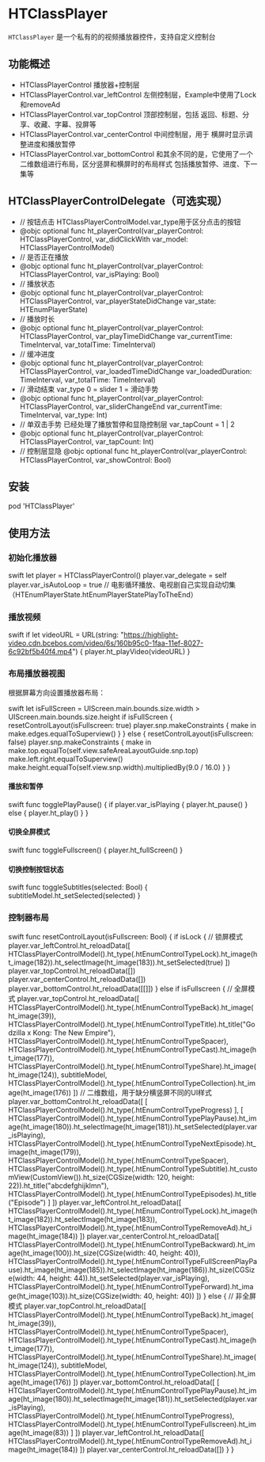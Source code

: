# HTClassPlayer

`HTClassPlayer` 是一个私有的的视频播放器控件，支持自定义控制台

## 功能概述

- HTClassPlayerControl 播放器+控制层
- HTClassPlayerControl.var_leftControl 左侧控制层，Example中使用了Lock和removeAd
- HTClassPlayerControl.var_topControl 顶部控制层，包括  返回、标题、分享、收藏、字幕、投屏等
- HTClassPlayerControl.var_centerControl 中间控制层，用于 横屏时显示调整进度和播放暂停
- HTClassPlayerControl.var_bottomControl 和其余不同的是，它使用了一个二维数组进行布局，区分竖屏和横屏时的布局样式 包括播放暂停、进度、下一集等

## HTClassPlayerControlDelegate（可选实现）
- // 按钮点击 HTClassPlayerControlModel.var_type用于区分点击的按钮
- @objc optional func ht_playerControl(var_playerControl: HTClassPlayerControl, var_didClickWith var_model: HTClassPlayerControlModel)
- // 是否正在播放
- @objc optional func ht_playerControl(var_playerControl: HTClassPlayerControl, var_isPlaying: Bool)
- // 播放状态
- @objc optional func ht_playerControl(var_playerControl: HTClassPlayerControl, var_playerStateDidChange var_state: HTEnumPlayerState)
- // 播放时长
- @objc optional func ht_playerControl(var_playerControl: HTClassPlayerControl, var_playTimeDidChange var_currentTime: TimeInterval, var_totalTime: TimeInterval)
- // 缓冲进度
- @objc optional func ht_playerControl(var_playerControl: HTClassPlayerControl, var_loadedTimeDidChange var_loadedDuration: TimeInterval, var_totalTime: TimeInterval)
- // 滑动结束 var_type 0 = slider 1 = 滑动手势
- @objc optional func ht_playerControl(var_playerControl: HTClassPlayerControl, var_sliderChangeEnd var_currentTime: TimeInterval, var_type: Int)
- // 单双击手势 已经处理了播放暂停和显隐控制层 var_tapCount = 1 | 2
- @objc optional func ht_playerControl(var_playerControl: HTClassPlayerControl, var_tapCount: Int)
- // 控制层显隐
@objc optional func ht_playerControl(var_playerControl: HTClassPlayerControl, var_showControl: Bool)

## 安装

pod 'HTClassPlayer'

## 使用方法

### 初始化播放器

swift
let player = HTClassPlayerControl()
player.var_delegate = self
player.var_isAutoLoop = true // 电影循环播放、电视剧自己实现自动切集（HTEnumPlayerState.htEnumPlayerStatePlayToTheEnd）


### 播放视频

swift
if let videoURL = URL(string: "https://highlight-video.cdn.bcebos.com/video/6s/160b95c0-1faa-11ef-8027-6c92bf5b40f4.mp4") {
    player.ht_playVideo(videoURL)
}


### 布局播放器视图

根据屏幕方向设置播放器布局：

swift
let isFullScreen = UIScreen.main.bounds.size.width > UIScreen.main.bounds.size.height
if isFullScreen {
    resetControlLayout(isFullscreen: true)
    player.snp.makeConstraints { make in
        make.edges.equalToSuperview()
    }
} else {
    resetControlLayout(isFullscreen: false)
    player.snp.makeConstraints { make in
        make.top.equalTo(self.view.safeAreaLayoutGuide.snp.top)
        make.left.right.equalToSuperview()
        make.height.equalTo(self.view.snp.width).multipliedBy(9.0 / 16.0)
    }
}


#### 播放和暂停

swift
func togglePlayPause() {
    if player.var_isPlaying {
        player.ht_pause()
    } else {
        player.ht_play()
    }
}


#### 切换全屏模式

swift
func toggleFullscreen() {
    player.ht_fullScreen()
}


#### 切换控制按钮状态

swift
func toggleSubtitles(selected: Bool) {
    subtitleModel.ht_setSelected(selected)
}


### 控制器布局

swift
func resetControlLayout(isFullscreen: Bool) {
    if isLock {
        // 锁屏模式
        player.var_leftControl.ht_reloadData([
            HTClassPlayerControlModel().ht_type(.htEnumControlTypeLock).ht_image(ht_image(182)).ht_selectImage(ht_image(183)).ht_setSelected(true)
        ])
        player.var_topControl.ht_reloadData([])
        player.var_centerControl.ht_reloadData([])
        player.var_bottomControl.ht_reloadData([[]])
    } else if isFullscreen {
        // 全屏模式
        player.var_topControl.ht_reloadData([
            HTClassPlayerControlModel().ht_type(.htEnumControlTypeBack).ht_image(ht_image(39)),
            HTClassPlayerControlModel().ht_type(.htEnumControlTypeTitle).ht_title("Godzilla x Kong: The New Empire"),
            HTClassPlayerControlModel().ht_type(.htEnumControlTypeSpacer),
            HTClassPlayerControlModel().ht_type(.htEnumControlTypeCast).ht_image(ht_image(177)),
            HTClassPlayerControlModel().ht_type(.htEnumControlTypeShare).ht_image(ht_image(124)),
            subtitleModel,
            HTClassPlayerControlModel().ht_type(.htEnumControlTypeCollection).ht_image(ht_image(176))
        ])
        // 二维数组，用于缺分横竖屏不同的UI样式
        player.var_bottomControl.ht_reloadData([
            [
                HTClassPlayerControlModel().ht_type(.htEnumControlTypeProgress)
            ],
            [
                HTClassPlayerControlModel().ht_type(.htEnumControlTypePlayPause).ht_image(ht_image(180)).ht_selectImage(ht_image(181)).ht_setSelected(player.var_isPlaying),
                HTClassPlayerControlModel().ht_type(.htEnumControlTypeNextEpisode).ht_image(ht_image(179)),
                HTClassPlayerControlModel().ht_type(.htEnumControlTypeSpacer),
                HTClassPlayerControlModel().ht_type(.htEnumControlTypeSubtitle).ht_customView(CustomView()).ht_size(CGSize(width: 120, height: 22)).ht_title("abcdefghijklmn"),
                HTClassPlayerControlModel().ht_type(.htEnumControlTypeEpisodes).ht_title("Episode")
            ]
        ])
        player.var_leftControl.ht_reloadData([
            HTClassPlayerControlModel().ht_type(.htEnumControlTypeLock).ht_image(ht_image(182)).ht_selectImage(ht_image(183)),
            HTClassPlayerControlModel().ht_type(.htEnumControlTypeRemoveAd).ht_image(ht_image(184))
        ])
        player.var_centerControl.ht_reloadData([
            HTClassPlayerControlModel().ht_type(.htEnumControlTypeBackward).ht_image(ht_image(100)).ht_size(CGSize(width: 40, height: 40)),
            HTClassPlayerControlModel().ht_type(.htEnumControlTypeFullScreenPlayPause).ht_image(ht_image(185)).ht_selectImage(ht_image(186)).ht_size(CGSize(width: 44, height: 44)).ht_setSelected(player.var_isPlaying),
            HTClassPlayerControlModel().ht_type(.htEnumControlTypeForward).ht_image(ht_image(103)).ht_size(CGSize(width: 40, height: 40))
        ])
    } else {
        // 非全屏模式
        player.var_topControl.ht_reloadData([
            HTClassPlayerControlModel().ht_type(.htEnumControlTypeBack).ht_image(ht_image(39)),
            HTClassPlayerControlModel().ht_type(.htEnumControlTypeSpacer),
            HTClassPlayerControlModel().ht_type(.htEnumControlTypeCast).ht_image(ht_image(177)),
            HTClassPlayerControlModel().ht_type(.htEnumControlTypeShare).ht_image(ht_image(124)),
            subtitleModel,
            HTClassPlayerControlModel().ht_type(.htEnumControlTypeCollection).ht_image(ht_image(176))
        ])
        player.var_bottomControl.ht_reloadData([
            [
                HTClassPlayerControlModel().ht_type(.htEnumControlTypePlayPause).ht_image(ht_image(180)).ht_selectImage(ht_image(181)).ht_setSelected(player.var_isPlaying),
                HTClassPlayerControlModel().ht_type(.htEnumControlTypeProgress),
                HTClassPlayerControlModel().ht_type(.htEnumControlTypeFullscreen).ht_image(ht_image(83))
            ]
        ])
        player.var_leftControl.ht_reloadData([
            HTClassPlayerControlModel().ht_type(.htEnumControlTypeRemoveAd).ht_image(ht_image(184))
        ])
        player.var_centerControl.ht_reloadData([])
    }
}

